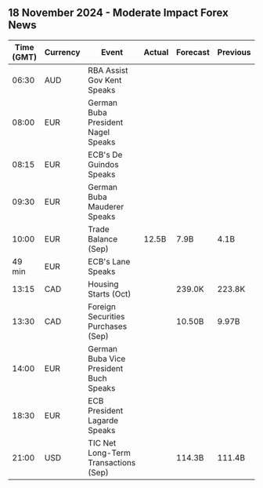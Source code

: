## 18 November 2024 - Moderate Impact Forex News

| Time (GMT) | Currency | Event | Actual | Forecast | Previous |
|------|----------|-------|--------|----------|----------|
| 06:30 | AUD | RBA Assist Gov Kent Speaks |  |  |  |
| 08:00 | EUR | German Buba President Nagel Speaks |  |  |  |
| 08:15 | EUR | ECB's De Guindos Speaks |  |  |  |
| 09:30 | EUR | German Buba Mauderer Speaks |  |  |  |
| 10:00 | EUR | Trade Balance (Sep) | 12.5B | 7.9B | 4.1B |
| 49 min | EUR | ECB's Lane Speaks |  |  |  |
| 13:15 | CAD | Housing Starts (Oct) |  | 239.0K | 223.8K |
| 13:30 | CAD | Foreign Securities Purchases (Sep) |  | 10.50B | 9.97B |
| 14:00 | EUR | German Buba Vice President Buch Speaks |  |  |  |
| 18:30 | EUR | ECB President Lagarde Speaks |  |  |  |
| 21:00 | USD | TIC Net Long-Term Transactions (Sep) |  | 114.3B | 111.4B |
